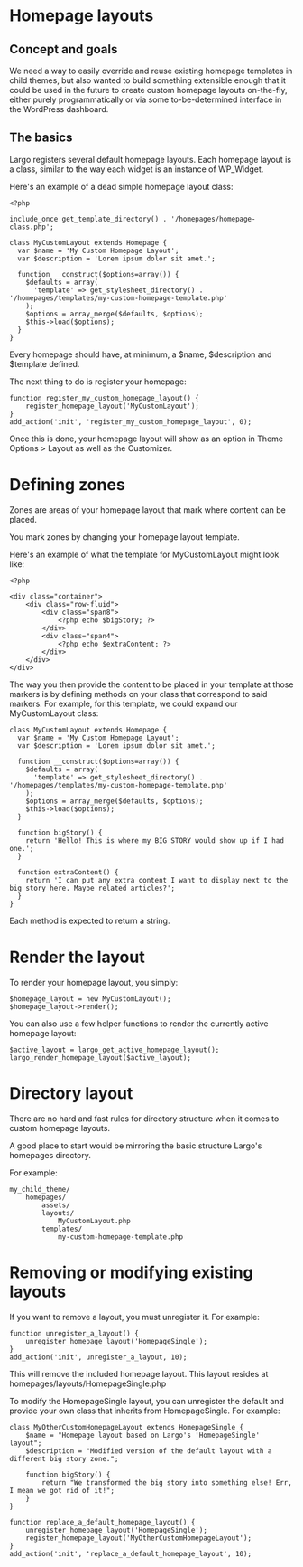 # Homepage layouts

## Concept and goals

We need a way to easily override and reuse existing homepage templates in child themes, but also
wanted to build something extensible enough that it could be used in the future to create custom
homepage layouts on-the-fly, either purely programmatically or via some to-be-determined interface
in the WordPress dashboard.

## The basics

Largo registers several default homepage layouts. Each homepage layout is a class, similar to the
way each widget is an instance of WP_Widget.

Here's an example of a dead simple homepage layout class:

    <?php

    include_once get_template_directory() . '/homepages/homepage-class.php';

    class MyCustomLayout extends Homepage {
      var $name = 'My Custom Homepage Layout';
      var $description = 'Lorem ipsum dolor sit amet.';

      function __construct($options=array()) {
        $defaults = array(
          'template' => get_stylesheet_directory() . '/homepages/templates/my-custom-homepage-template.php'
        );
        $options = array_merge($defaults, $options);
        $this->load($options);
      }
    }

Every homepage should have, at minimum, a $name, $description and $template defined.

The next thing to do is register your homepage:

    function register_my_custom_homepage_layout() {
        register_homepage_layout('MyCustomLayout');
    }
    add_action('init', 'register_my_custom_homepage_layout', 0);

Once this is done, your homepage layout will show as an option in Theme Options > Layout as well as
the Customizer.

# Defining zones

Zones are areas of your homepage layout that mark where content can be placed.

You mark zones by changing your homepage layout template.

Here's an example of what the template for MyCustomLayout might look like:

    <?php

    <div class="container">
        <div class="row-fluid">
            <div class="span8">
                <?php echo $bigStory; ?>
            </div>
            <div class="span4">
                <?php echo $extraContent; ?>
            </div>
        </div>
    </div>

The way you then provide the content to be placed in your template at those markers is by defining
methods on your class that correspond to said markers. For example, for this template, we could expand
our MyCustomLayout class:

    class MyCustomLayout extends Homepage {
      var $name = 'My Custom Homepage Layout';
      var $description = 'Lorem ipsum dolor sit amet.';

      function __construct($options=array()) {
        $defaults = array(
          'template' => get_stylesheet_directory() . '/homepages/templates/my-custom-homepage-template.php'
        );
        $options = array_merge($defaults, $options);
        $this->load($options);
      }

      function bigStory() {
        return 'Hello! This is where my BIG STORY would show up if I had one.';
      }

      function extraContent() {
        return 'I can put any extra content I want to display next to the big story here. Maybe related articles?';
      }
    }

Each method is expected to return a string.

# Render the layout

To render your homepage layout, you simply:

    $homepage_layout = new MyCustomLayout();
    $homepage_layout->render();

You can also use a few helper functions to render the currently active homepage layout:

    $active_layout = largo_get_active_homepage_layout();
    largo_render_homepage_layout($active_layout);

# Directory layout

There are no hard and fast rules for directory structure when it comes to custom homepage layouts.

A good place to start would be mirroring the basic structure Largo's homepages directory.

For example:

    my_child_theme/
        homepages/
            assets/
            layouts/
                MyCustomLayout.php
            templates/
                my-custom-homepage-template.php


# Removing or modifying existing layouts

If you want to remove a layout, you must unregister it. For example:

    function unregister_a_layout() {
        unregister_homepage_layout('HomepageSingle');
    }
    add_action('init', unregister_a_layout, 10);

This will remove the included homepage layout. This layout resides at homepages/layouts/HomepageSingle.php

To modify the HomepageSingle layout, you can unregister the default and provide your own class
that inherits from HomepageSingle. For example:

    class MyOtherCustomHomepageLayout extends HomepageSingle {
        $name = "Homepage layout based on Largo's 'HomepageSingle' layout";
        $description = "Modified version of the default layout with a different big story zone.";

        function bigStory() {
            return "We transformed the big story into something else! Err, I mean we got rid of it!";
        }
    }

    function replace_a_default_homepage_layout() {
        unregister_homepage_layout('HomepageSingle');
        register_homepage_layout('MyOtherCustomHomepageLayout');
    }
    add_action('init', 'replace_a_default_homepage_layout', 10);
